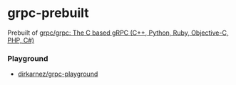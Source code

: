 grpc-prebuilt
=============
Prebuilt of [grpc/grpc: The C based gRPC (C++, Python, Ruby, Objective-C, PHP, C#)](https://github.com/grpc/grpc)

### Playground
- [dirkarnez/grpc-playground](https://github.com/dirkarnez/grpc-playground)